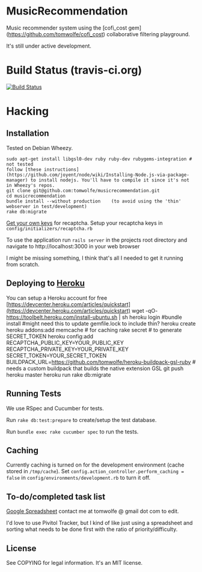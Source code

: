 # MusicRecommendation

Music recommender system using the [cofi_cost gem] (https://github.com/tomwolfe/cofi_cost) collaborative filtering playground.

It's still under active development.

# Build Status (travis-ci.org)

[![Build Status](https://travis-ci.org/tomwolfe/musicrecommendation.png)](https://travis-ci.org/tomwolfe/musicrecommendation)

# Hacking

## Installation

Tested on Debian Wheezy.

    sudo apt-get install libgsl0-dev ruby ruby-dev rubygems-integration # not tested
    follow [these instructions](https://github.com/joyent/node/wiki/Installing-Node.js-via-package-manager) to install nodejs. You'll have to compile it since it's not in Wheezy's repos.
    git clone git@github.com:tomwolfe/musicrecommendation.git
    cd musicrecommendation
    bundle install --without production    (to avoid using the 'thin' webserver in test/development)
    rake db:migrate

[Get your own keys](http://recaptcha.net/whyrecaptcha.html) for recaptcha.
Setup your recaptcha keys in `config/initializers/recaptcha.rb`

To use the application run `rails server` in the projects root directory and navigate to http://localhost:3000 in your web browser

I might be missing something, I think that's all I needed to get it running from scratch.

## Deploying to [Heroku](http://www.heroku.com)

You can setup a Heroku account for free [https://devcenter.heroku.com/articles/quickstart](https://devcenter.heroku.com/articles/quickstart)
    wget -qO- https://toolbelt.heroku.com/install-ubuntu.sh | sh
    heroku login
    #bundle install   #might need this to update gemfile.lock to include thin?
    heroku create
    heroku addons:add memcache  # for caching
    rake secret  # to generate SECRET_TOKEN
    heroku config:add RECAPTCHA_PUBLIC_KEY=YOUR_PUBLIC_KEY RECAPTCHA_PRIVATE_KEY=YOUR_PRIVATE_KEY SECRET_TOKEN=YOUR_SECRET_TOKEN BUILDPACK_URL=https://github.com/tomwolfe/heroku-buildpack-gsl-ruby # needs a custom buildpack that builds the native extension GSL
    git push heroku master
    heroku run rake db:migrate

## Running Tests

We use RSpec and Cucumber for tests.

Run `rake db:test:prepare` to create/setup the test database.

Run `bundle exec rake cucumber spec` to run the tests.

## Caching

Currently caching is turned on for the development environment (cache stored in `/tmp/cache`). Set `config.action_controller.perform_caching = false` in `config/environments/development.rb` to turn it off.

## To-do/completed task list

[Google Spreadsheet](http://goo.gl/3CsWy) contact me at tomwolfe @ gmail dot com to edit.

I'd love to use Pivitol Tracker, but I kind of like just using a spreadsheet and sorting what needs to be done first with the ratio of priority/difficulty.

## License

See COPYING	for legal information. It's an MIT license.
